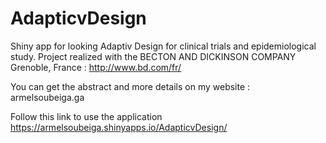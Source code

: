 # AdapticvDesign
Shiny app for looking Adaptiv Design for clinical trials and epidemiological study. Project realized with the BECTON AND DICKINSON COMPANY Grenoble, France : http://www.bd.com/fr/

You can get the abstract and more details on my website : armelsoubeiga.ga

Follow this link to use the application  https://armelsoubeiga.shinyapps.io/AdapticvDesign/

